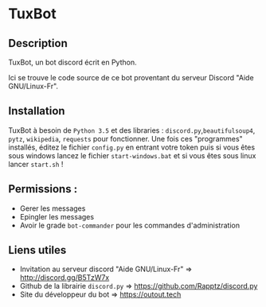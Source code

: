 # TuxBot

## Description
TuxBot, un bot discord écrit en Python.

Ici se trouve le code source de ce bot proventant du serveur Discord "Aide GNU/Linux-Fr".

## Installation
TuxBot à besoin de ``Python 3.5`` et des libraries : ``discord.py``,``beautifulsoup4``, ``pytz``, ``wikipedia``, ``requests`` pour fonctionner. Une fois ces "programmes" installés, éditez le fichier ``config.py`` en entrant votre token puis si vous êtes sous windows lancez le fichier ``start-windows.bat`` et si vous êtes sous linux lancer ``start.sh`` ! 

## Permissions :
- Gerer les messages
- Epingler les messages
- Avoir le grade ``bot-commander`` pour les commandes d'administration 

## Liens utiles
- Invitation au serveur discord "Aide GNU/Linux-Fr" => http://discord.gg/B5TzW7x
- Github de la librairie ``discord.py`` => https://github.com/Rapptz/discord.py
- Site du développeur du bot => https://outout.tech
